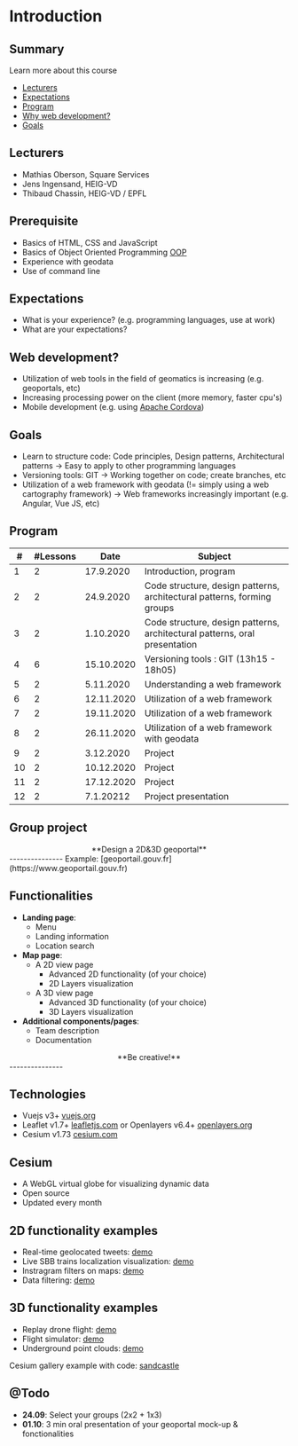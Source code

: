 # Introduction

<!-- slide-front-matter class: center, middle -->

## Summary

Learn more about this course

<!-- slide-include ../../BANNER.md -->

<!-- START doctoc generated TOC please keep comment here to allow auto update -->
<!-- DON'T EDIT THIS SECTION, INSTEAD RE-RUN doctoc TO UPDATE -->


- [Lecturers](#lecturers)
- [Expectations](#expectations)
- [Program](#program)
- [Why web development?](#why-web-development)
- [Goals](#goals)

<!-- END doctoc generated TOC please keep comment here to allow auto update -->

## Lecturers

- Mathias Oberson, Square Services
- Jens Ingensand, HEIG-VD
- Thibaud Chassin, HEIG-VD / EPFL

## Prerequisite

- Basics of HTML, CSS and JavaScript
- Basics of Object Oriented Programming [OOP][oop]
- Experience with geodata
- Use of command line

[oop]: https://www.datacamp.com/community/tutorials/python-oop-tutorial/

## Expectations

- What is your experience? (e.g. programming languages, use at work)
- What are your expectations?

## Web development?

- Utilization of web tools in the field of geomatics is increasing (e.g. geoportals, etc)
- Increasing processing power on the client (more memory, faster cpu's)
- Mobile development (e.g. using [Apache Cordova][cordova])

## Goals

- Learn to structure code: Code principles, Design patterns, Architectural patterns
-> Easy to apply to other programming languages
- Versioning tools: GIT
-> Working together on code; create branches, etc
- Utilization of a web framework with geodata (!= simply using a web cartography framework)
-> Web frameworks increasingly important (e.g. Angular, Vue JS, etc)

[cordova]: https://cordova.apache.org/

## Program

| #   | #Lessons | Date       | Subject                                                 |
| --- | -------- | ---------- | ------------------------------------------------------- |
| 1   | 2        | 17.9.2020  | Introduction, program                                   |
| 2   | 2        | 24.9.2020  | Code structure, design patterns, architectural patterns, forming groups |
| 3   | 2        | 1.10.2020  | Code structure, design patterns, architectural patterns, oral presentation |
| 4   | 6        | 15.10.2020 | Versioning tools : GIT (13h15 - 18h05)                  |
| 5   | 2        | 5.11.2020  | Understanding a web framework                           |
| 6   | 2        | 12.11.2020 | Utilization of a web framework                          |
| 7   | 2        | 19.11.2020 | Utilization of a web framework                          |
| 8   | 2        | 26.11.2020 | Utilization of a web framework with geodata             |
| 9   | 2        | 3.12.2020  | Project                                                 |
| 10  | 2        | 10.12.2020 | Project                                                 |
| 11  | 2        | 17.12.2020 | Project                                                 |
| 12  | 2        | 7.1.20212  | Project presentation                                    |



## Group project


<div align="center">**Design a 2D&3D geoportal**</div>
---------------
Example: [geoportail.gouv.fr](https://www.geoportail.gouv.fr) 


## Functionalities
- **Landing page**:
	- Menu
	- Landing information
	- Location search
- **Map page**:
	- A 2D view page
		- Advanced 2D functionality (of your choice)
		- 2D Layers visualization
	- A 3D view page
		- Advanced 3D functionality (of your choice)
		- 3D Layers visualization
- **Additional components/pages**:
	- Team description
	- Documentation

<div align="center"> **Be creative!**</div>
---------------


## Technologies

- Vuejs v3+ [vuejs.org](https://www.vuejs.org)
- Leaflet v1.7+ [leafletjs.com](https://leafletjs.com/) or Openlayers v6.4+ [openlayers.org](https://openlayers.org/)
- Cesium v1.73 [cesium.com](https://cesium.com/cesiumjs/)

## Cesium

- A WebGL virtual globe for visualizing dynamic data
- Open source
- Updated every month


## 2D functionality examples

- Real-time geolocated tweets: [demo](https://onemilliontweetmap.com/?center=25.505,-0.09&zoom=2&search=&timeStep=0&timeSelector=0&hashtag1=&hashtag2=sad&sidebar=yes&hashtagBattle=0&timeRange=0&timeRange=25&heatmap=0&sun=0&cluster=1)
- Live SBB trains localization visualization: [demo](http://maps.vasile.ch/transit-sbb/)
- Instragram filters on maps: [demo](http://humangeo.github.io/leaflet-tilefilter/demo.html)
- Data filtering: [demo](https://dvorak.shinyapps.io/college_explorer/)


## 3D functionality examples

- Replay drone flight: [demo](https://logs.px4.io/3d?log=7adce484-e6ce-4537-804f-0b386092032b)
- Flight simulator: [demo](https://www.geo-fs.com/geofs.php)
- Underground point clouds: [demo](https://cesium.com/blog/2020/08/25/national-security-hackathon/)

Cesium gallery example with code: [sandcastle](https://sandcastle.cesium.com)

## @Todo

- **24.09**: Select your groups (2x2 + 1x3)
- **01.10**: 3 min oral presentation of your geoportal mock-up & fonctionalities 
